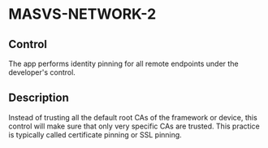 # MASVS-NETWORK-2

## Control

The app performs identity pinning for all remote endpoints under the developer's control.

## Description

Instead of trusting all the default root CAs of the framework or device, this control will make sure that only very specific CAs are trusted. This practice is typically called certificate pinning or SSL pinning.
